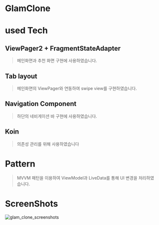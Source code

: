 # GlamClone

# used Tech
## ViewPager2 + FragmentStateAdapter
> 메인화면과 추천 화면 구현에 사용하였습니다.

## Tab layout
> 메인화면의 ViewPager와 연동하여 swipe view를 구현하였습니다.

## Navigation Component
> 하단의 네비게이션 바 구현에 사용하였습니다.

## Koin
> 의존성 관리를 위해 사용하였습니다

# Pattern
> MVVM 패턴을 이용하여 ViewModel과 LiveData를 통해 UI 변경을 처리하였습니다.

# ScreenShots
![glam_clone_screenshots](https://user-images.githubusercontent.com/49216939/154889744-2241dc29-acbf-416a-a9f9-b2454fc9024c.jpg)

